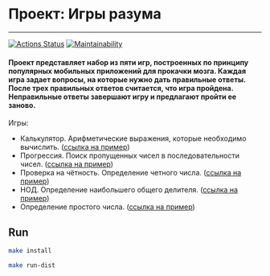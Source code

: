 # **Проект: Игры разума** 

-----------------------------------------------------------------------------------------------------------------------------------------------------------------------------------------------------------------------------------------------------------------------------------------------
[![Actions Status](https://github.com/ki11ean/java-project-61/actions/workflows/hexlet-check.yml/badge.svg)](https://github.com/ki11ean/java-project-61/actions) [![Maintainability](https://api.codeclimate.com/v1/badges/1a17bfb302b145567f2a/maintainability)](https://codeclimate.com/github/ki11ean/java-project-61/maintainability)

#### Проект представляет набор из пяти игр, построенных по принципу популярных мобильных приложений для прокачки мозга. Каждая игра задает вопросы, на которые нужно дать правильные ответы. После трех правильных ответов считается, что игра пройдена. Неправильные ответы завершают игру и предлагают пройти ее заново. 
Игры:

- Калькулятор. Арифметические выражения, которые необходимо вычислить. ([ссылка на пример](https://asciinema.org/a/FUCXZkxiDJxZQSYdg7gCVzWBn))
- Прогрессия. Поиск пропущенных чисел в последовательности чисел. ([ссылка на пример](https://asciinema.org/a/va2KT4Lo4KOQHJaXE91qb7xI0))
- Проверка на чётность. Определение четного числа. ([ссылка на пример](https://asciinema.org/a/scmSg4lVqsIvTJJJ21AvE8zcb))
- НОД. Определение наибольшего общего делителя. ([ссылка на пример](https://asciinema.org/a/ppMX6o7C1GIyLCauEJ9Ry8FB9))
- Определение простого числа. ([ссылка на пример](https://asciinema.org/a/9A3ZMYZNAFm2KhKFnR9cFyEnB))


## Run

```bash
make install
```

```bash
make run-dist
```

